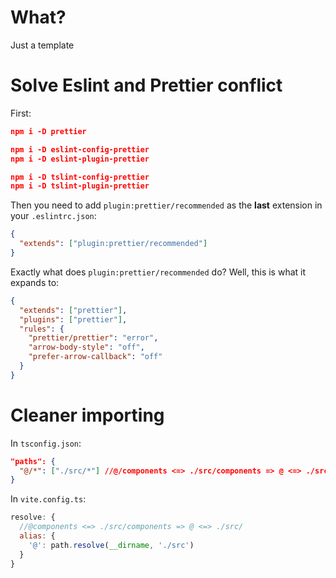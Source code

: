 <!-- @format -->

# What?

Just a template


# Solve Eslint and Prettier conflict
First:

```json
npm i -D prettier

npm i -D eslint-config-prettier
npm i -D eslint-plugin-prettier

npm i -D tslint-config-prettier
npm i -D tslint-plugin-prettier
```
Then you need to add `plugin:prettier/recommended` as the **last** extension in your `.eslintrc.json`:

```json
{
  "extends": ["plugin:prettier/recommended"]
}
```

Exactly what does `plugin:prettier/recommended` do? Well, this is what it expands to:

```json
{
  "extends": ["prettier"],
  "plugins": ["prettier"],
  "rules": {
    "prettier/prettier": "error",
    "arrow-body-style": "off",
    "prefer-arrow-callback": "off"
  }
}
```
# Cleaner importing
In `tsconfig.json`:
```json
"paths": {
  "@/*": ["./src/*"] //@/components <=> ./src/components => @ <=> ./src
}
```

In `vite.config.ts`:
```js
resolve: {
  //@components <=> ./src/components => @ <=> ./src/
  alias: {
    '@': path.resolve(__dirname, './src')
  }
}
```
